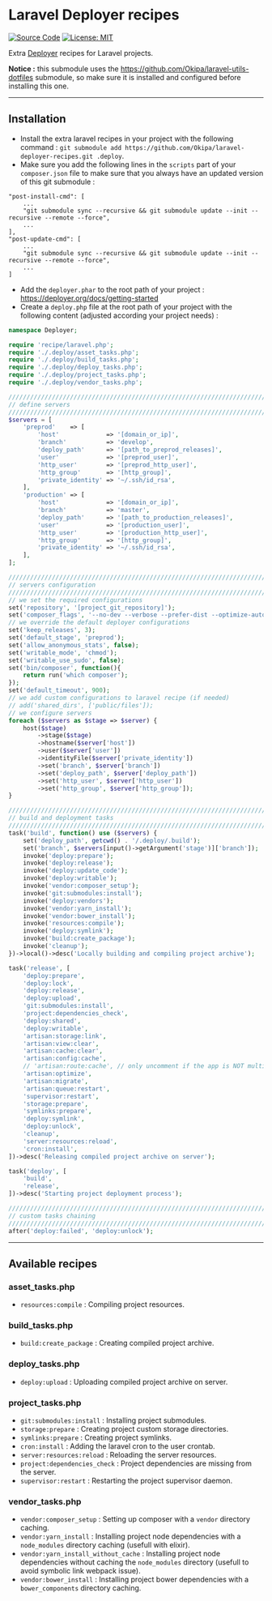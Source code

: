 # Laravel Deployer recipes

[![Source Code](https://img.shields.io/badge/source-okipa/laravel--deployer--recipes-blue.svg)](https://github.com/Okipa/laravel-deployer-recipes)
[![License: MIT](https://img.shields.io/badge/License-MIT-blue.svg)](https://opensource.org/licenses/MIT)

Extra [Deployer](https://deployer.org) recipes for Laravel projects.

**Notice :** this submodule uses the https://github.com/Okipa/laravel-utils-dotfiles submodule, so make sure it is installed and configured before installing this one.

------------------------------------------------------------------------------------------------------------------------

## Installation
- Install the extra laravel recipes in your project with the following command : `git submodule add https://github.com/Okipa/laravel-deployer-recipes.git .deploy`.
- Make sure you add the following lines in the `scripts` part of your `composer.json` file to make sure that you always have an updated version of this git submodule :
```
"post-install-cmd": [
    ...
    "git submodule sync --recursive && git submodule update --init --recursive --remote --force",
    ...
],
"post-update-cmd": [
    ...
    "git submodule sync --recursive && git submodule update --init --recursive --remote --force",
    ...
]
```
- Add the `deployer.phar` to the root path of your project : https://deployer.org/docs/getting-started
- Create a `deploy.php` file at the root path of your project with the following content (adjusted according your project needs) :
```php
namespace Deployer;

require 'recipe/laravel.php';
require './.deploy/asset_tasks.php';
require './.deploy/build_tasks.php';
require './.deploy/deploy_tasks.php';
require './.deploy/project_tasks.php';
require './.deploy/vendor_tasks.php';

////////////////////////////////////////////////////////////////////////////////////////////////////////////////////////
// define servers
////////////////////////////////////////////////////////////////////////////////////////////////////////////////////////
$servers = [
    'preprod'    => [
        'host'             => '[domain_or_ip]',
        'branch'           => 'develop',
        'deploy_path'      => '[path_to_preprod_releases]',
        'user'             => '[preprod_user]',
        'http_user'        => '[preprod_http_user]',
        'http_group'       => '[http_group]',
        'private_identity' => '~/.ssh/id_rsa',
    ],
    'production' => [
        'host'             => '[domain_or_ip]',
        'branch'           => 'master',
        'deploy_path'      => '[path_to_production_releases]',
        'user'             => '[production_user]',
        'http_user'        => '[production_http_user]',
        'http_group'       => '[http_group]',
        'private_identity' => '~/.ssh/id_rsa',
    ],
];

////////////////////////////////////////////////////////////////////////////////////////////////////////////////////////
// servers configuration
////////////////////////////////////////////////////////////////////////////////////////////////////////////////////////
// we set the required configurations
set('repository', '[project_git_repository]');
set('composer_flags', '--no-dev --verbose --prefer-dist --optimize-autoloader --no-progress --no-interaction');
// we override the default deployer configurations
set('keep_releases', 3);
set('default_stage', 'preprod');
set('allow_anonymous_stats', false);
set('writable_mode', 'chmod');
set('writable_use_sudo', false);
set('bin/composer', function(){
    return run('which composer');
});
set('default_timeout', 900);
// we add custom configurations to laravel recipe (if needed)
// add('shared_dirs', ['public/files']);
// we configure servers
foreach ($servers as $stage => $server) {
    host($stage)
        ->stage($stage)
        ->hostname($server['host'])
        ->user($server['user'])
        ->identityFile($server['private_identity'])
        ->set('branch', $server['branch'])
        ->set('deploy_path', $server['deploy_path'])
        ->set('http_user', $server['http_user'])
        ->set('http_group', $server['http_group']);
}

////////////////////////////////////////////////////////////////////////////////////////////////////////////////////////
// build and deployment tasks
////////////////////////////////////////////////////////////////////////////////////////////////////////////////////////
task('build', function() use ($servers) {
    set('deploy_path', getcwd() . '/.deploy/.build');
    set('branch', $servers[input()->getArgument('stage')]['branch']);
    invoke('deploy:prepare');
    invoke('deploy:release');
    invoke('deploy:update_code');
    invoke('deploy:writable');
    invoke('vendor:composer_setup');
    invoke('git:submodules:install');
    invoke('deploy:vendors');
    invoke('vendor:yarn_install');
    invoke('vendor:bower_install');
    invoke('resources:compile');
    invoke('deploy:symlink');
    invoke('build:create_package');
    invoke('cleanup');
})->local()->desc('Locally building and compiling project archive');

task('release', [
    'deploy:prepare',
    'deploy:lock',
    'deploy:release',
    'deploy:upload',
    'git:submodules:install',
    'project:dependencies_check',
    'deploy:shared',
    'deploy:writable',
    'artisan:storage:link',
    'artisan:view:clear',
    'artisan:cache:clear',
    'artisan:config:cache',
    // 'artisan:route:cache', // only uncomment if the app is NOT multilingual
    'artisan:optimize',
    'artisan:migrate',
    'artisan:queue:restart',
    'supervisor:restart',
    'storage:prepare',
    'symlinks:prepare',
    'deploy:symlink',
    'deploy:unlock',
    'cleanup',
    'server:resources:reload',
    'cron:install',
])->desc('Releasing compiled project archive on server');

task('deploy', [
    'build',
    'release',
])->desc('Starting project deployment process');

////////////////////////////////////////////////////////////////////////////////////////////////////////////////////////
// custom tasks chaining
////////////////////////////////////////////////////////////////////////////////////////////////////////////////////////
after('deploy:failed', 'deploy:unlock');
```

------------------------------------------------------------------------------------------------------------------------

## Available recipes

### asset_tasks.php
- `resources:compile` : Compiling project resources.

### build_tasks.php
- `build:create_package` : Creating compiled project archive.

### deploy_tasks.php
- `deploy:upload` : Uploading compiled project archive on server.

### project_tasks.php
- `git:submodules:install` : Installing project submodules.
- `storage:prepare` : Creating project custom storage directories.
- `symlinks:prepare` : Creating project symlinks.
- `cron:install` : Adding the laravel cron to the user crontab.
- `server:resources:reload` : Reloading the server resources.
- `project:dependencies_check` : Project dependencies are missing from the server.
- `supervisor:restart` : Restarting the project supervisor daemon.

### vendor_tasks.php
- `vendor:composer_setup` : Setting up composer with a `vendor` directory caching.
- `vendor:yarn_install` : Installing project node dependencies with a `node_modules` directory caching (usefull with elixir).
- `vendor:yarn_install_without_cache` : Installing project node dependencies without caching the `node_modules` directory (usefull to avoid symbolic link webpack issue).
- `vendor:bower_install` : Installing project bower dependencies with a `bower_components` directory caching.
